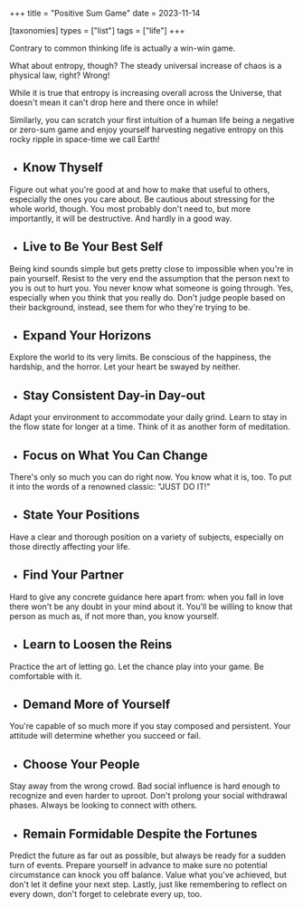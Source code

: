 +++
title = "Positive Sum Game"
date = 2023-11-14

[taxonomies]
types = ["list"]
tags = ["life"]
+++

Contrary to common thinking life is actually a win-win game.

<!-- more -->

What about entropy, though? The steady universal increase of chaos is a physical law, right? Wrong!

While it is true that entropy is increasing overall across the Universe, that doesn't mean it can't drop here and there once in while!

Similarly, you can scratch your first intuition of a human life being a negative or zero-sum game and enjoy yourself harvesting negative entropy on this rocky ripple in space-time we call Earth!

<!-- The Fool vs The World -->

- ## **Know Thyself**

Figure out what you're good at and how to make that useful to others, especially the ones you care about. Be cautious about stressing for the whole world, though. You most probably don't need to, but more importantly, it will be destructive. And hardly in a good way.

<!-- The Magician vs Judgement -->

- ## **Live to Be Your Best Self**

Being kind sounds simple but gets pretty close to impossible when you're in pain yourself. Resist to the very end the assumption that the person next to you is out to hurt you. You never know what someone is going through. Yes, especially when you think that you really do. Don't judge people based on their background, instead, see them for who they're trying to be.

<!-- The Priestess vs The Sun -->

- ## **Expand Your Horizons**

Explore the world to its very limits. Be conscious of the happiness, the hardship, and the horror. Let your heart be swayed by neither.

<!-- The Queen vs The Moon -->

- ## **Stay Consistent Day-in Day-out**

Adapt your environment to accommodate your daily grind. Learn to stay in the flow state for longer at a time. Think of it as another form of meditation.

<!-- The King vs The Star -->

- ## **Focus on What You Can Change**

There's only so much you can do right now. You know what it is, too. To put it into the words of a renowned classic: "JUST DO IT!"

<!-- The Priest vs The Tower -->

- ## **State Your Positions**

Have a clear and thorough position on a variety of subjects, especially on those directly affecting your life.

<!-- The Lovers vs The Devil -->

- ## **Find Your Partner**

Hard to give any concrete guidance here apart from: when you fall in love there won't be any doubt in your mind about it. You'll be willing to know that person as much as, if not more than, you know yourself.

<!-- The Chariot vs Temperance -->

- ## **Learn to Loosen the Reins**

Practice the art of letting go. Let the chance play into your game. Be comfortable with it.

<!-- Justice vs Death -->

- ## **Demand More of Yourself**

You're capable of so much more if you stay composed and persistent. Your attitude will determine whether you succeed or fail.

<!-- The Hermit vs The Sacrifice -->

- ## **Choose Your People**

Stay away from the wrong crowd. Bad social influence is hard enough to recognize and even harder to uproot. Don't prolong your social withdrawal phases. Always be looking to connect with others.

<!-- Fortune vs Fortitude -->

- ## **Remain Formidable Despite the Fortunes**

Predict the future as far out as possible, but always be ready for a sudden turn of events. Prepare yourself in advance to make sure no potential circumstance can knock you off balance. Value what you've achieved, but don't let it define your next step. Lastly, just like remembering to reflect on every down, don't forget to celebrate every up, too.
